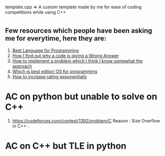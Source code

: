 #

template.cpp => A custom template made by me for ease of coding competitions while using C++

###

#

## Few resources which people have been asking me for everytime, here they are:

1. <a href = "https://www.youtube.com/watch?v=dQw4w9WgXcQ">Best Language for Programming</a>
2. <a href = "https://www.youtube.com/watch?v=dQw4w9WgXcQ">How I find out why a code is giving a Wrong Answer</a>
3. <a href = "https://www.youtube.com/watch?v=dQw4w9WgXcQ">How to implement a problem which I think I know somewhat the approach</a>
4. <a href = "https://www.youtube.com/watch?v=dQw4w9WgXcQ">Which is best editor/ OS for programming </a>
5. <a href = "https://www.youtube.com/watch?v=dQw4w9WgXcQ">How to increase rating exponentially</a>


# AC on python but unable to solve on C++

1.  https://codeforces.com/contest/1392/problem/C
Reason : Size Overflow in C++ .



# AC on C++ but TLE in python

